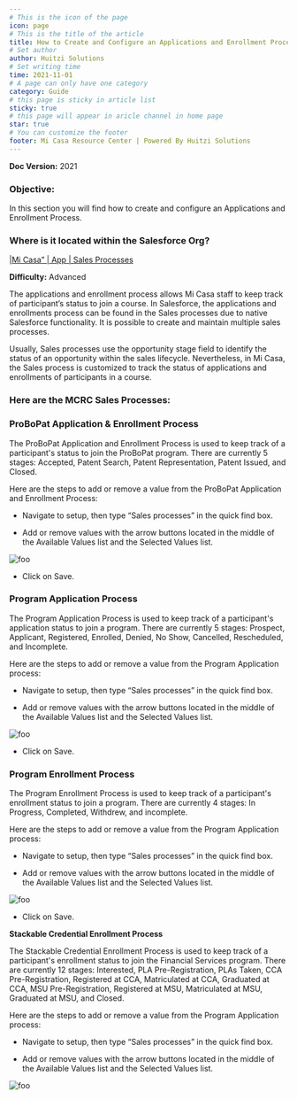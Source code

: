```yaml
---
# This is the icon of the page
icon: page
# This is the title of the article
title: How to Create and Configure an Applications and Enrollment Process
# Set author
author: Huitzi Solutions
# Set writing time
time: 2021-11-01
# A page can only have one category
category: Guide
# this page is sticky in article list
sticky: true
# this page will appear in aricle channel in home page
star: true
# You can customize the footer
footer: Mi Casa Resource Center | Powered By Huitzi Solutions
---
```


**Doc Version:** 2021

### **Objective:**

In this section you will find how to create and configure an Applications and Enrollment Process.

### **Where is it located within the Salesforce Org?**

|[Mi Casa” | App | Sales Processes](https://micasa.lightning.force.com/lightning/setup/OpportunityProcess/home)

**Difficulty:** Advanced

The applications and enrollment process allows Mi Casa staff to keep track of participant’s status to join a course. In Salesforce, the applications and enrollments process can be found in the Sales processes due to native Salesforce functionality. It is possible to create and maintain multiple sales processes.

Usually, Sales processes use the opportunity stage field to identify the status of an opportunity within the sales lifecycle. Nevertheless, in Mi Casa, the Sales process is customized to track the status of applications and enrollments of participants in a course.

### **Here are the MCRC Sales Processes:**

### **ProBoPat Application & Enrollment Process**

The ProBoPat Application and Enrollment Process is used to keep track of a participant's status to join the ProBoPat program. There are currently 5 stages: Accepted, Patent Search, Patent Representation, Patent Issued, and Closed.

Here are the steps to add or remove a value from the ProBoPat Application and Enrollment Process:

- Navigate to setup, then type “Sales processes” in the quick find box.

- Add or remove values with the arrow buttons located in the middle of the Available Values list and the Selected Values list.

<img :src="$withBase('/assets/createAndConfigureALeadProcess/10.png')" alt="foo">

- Click on Save.

### **Program Application Process**

The Program Application Process is used to keep track of a participant's application status to join a program. There are currently 5 stages: Prospect, Applicant, Registered, Enrolled, Denied, No Show, Cancelled, Rescheduled, and Incomplete.

Here are the steps to add or remove a value from the Program Application process:

- Navigate to setup, then type “Sales processes” in the quick find box.

- Add or remove values with the arrow buttons located in the middle of the Available Values list and the Selected Values list.

<img :src="$withBase('/assets/createAndConfigureALeadProcess/11.png')" alt="foo">

- Click on Save.

### **Program Enrollment Process**

The Program Enrollment Process is used to keep track of a participant's enrollment status to join a program. There are currently 4 stages: In Progress, Completed, Withdrew, and incomplete.

Here are the steps to add or remove a value from the Program Application process:

- Navigate to setup, then type “Sales processes” in the quick find box.

- Add or remove values with the arrow buttons located in the middle of the Available Values list and the Selected Values list.

<img :src="$withBase('/assets/createAndConfigureALeadProcess/12.png')" alt="foo">

- Click on Save.

**Stackable Credential Enrollment Process**

The Stackable Credential Enrollment Process is used to keep track of a participant's enrollment status to join the Financial Services program. There are currently 12 stages: Interested, PLA Pre-Registration, PLAs Taken, CCA Pre-Registration, Registered at CCA, Matriculated at CCA, Graduated at CCA, MSU Pre-Registration, Registered at MSU, Matriculated at MSU, Graduated at MSU, and Closed.

Here are the steps to add or remove a value from the Program Application process:

- Navigate to setup, then type “Sales processes” in the quick find box.

- Add or remove values with the arrow buttons located in the middle of the Available Values list and the Selected Values list.

<img :src="$withBase('/assets/createAndConfigureALeadProcess/13.png')" alt="foo">
